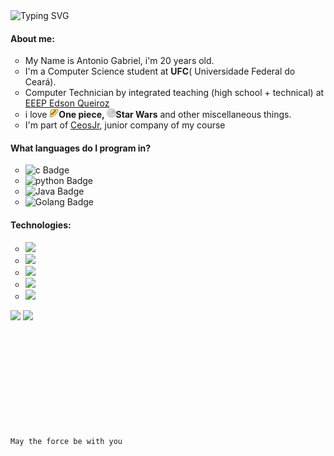 <body>

<img src="https://readme-typing-svg.demolab.com?font=Micro+5&size=26&duration=10000&pause=1000&center=true&repeat=false&random=false&width=500&lines=Welcome+to+my+github+profile" alt="Typing SVG" />

<div>
  <h4> About me:</h4>
  <ul style="list-style-type:circle;">
    <li>
      My Name is Antonio Gabriel, i'm 20 years old.
    </li>
    <li>I'm a Computer Science student  at <b>UFC</b>( Universidade Federal do Ceará).</li>
    <li>Computer Technician by integrated teaching (high school + technical) at <a href="https://www.instagram.com/edsonqueiroz_eeep/">EEEP Edson Queiroz</a></li>
    <li>
      i love <b><img height="15" src="./img/strawhat.png">One piece, <img height="15" src="./img/deathstar.png">Star Wars</b> and other miscellaneous things.
    </li>
    <li>
      I'm part of <a href="https://www.ceosjr.com" target="_blank">CeosJr</a>, junior company of my course
    </li>
  </ul>
</div>
<div>
  <h4>What languages do I program in?</h4>
    <ul style="list-style-type:circle;">
      <li>
        <img src="https://img.shields.io/badge/C++-05122A?style=flat&logo=c%2B%2B&" alt="c Badge" height="25">
      </li>
      <li>
        <img src="https://img.shields.io/badge/Python-05122A?style=flat&logo=python&logoColor=white" alt="python Badge" height="25">
      </li>
      <li>
        <img src="https://img.shields.io/badge/Java-05122A?style=flat&logoColor=white" alt="Java Badge" height="25">
      </li>
      <li>
        <img src="https://img.shields.io/badge/go-05122A?logo=go&logoColor=f5f5f5" alt="Golang Badge" height="25">
      </li>
    </ul>
  <h4>Technologies:</h4>
  <ul style="list-style-type:circle;">
    <li>
      <img src="https://img.shields.io/badge/-ReactJs-05122A?style=flat&logo=react&logoColor=white">
    </li>
    <li>
      <img src="https://img.shields.io/badge/-nextjs-00599C?style=flat&logo=react&logoColor=white"/>
    </li>
        <li>
      <img src="https://img.shields.io/badge/spring-%236DB33F?style=flat&logo=spring&logoColor=white" />
    </li>
    <li>
      <img src="https://img.shields.io/badge/GitHub-100000?style=flat&logo=github&logoColor=white"/>
    </li>
    <li>  
      <img src="https://img.shields.io/badge/GitLab-E34F26?style=flat&logo=gitlab&logoColor=white"/>
    </li>
  </ul>
</div>
<div >
  <img height="180em" src="https://github-readme-stats.vercel.app/api?username=ArtroxGabriel&show_icons=true&theme=transparent&rank_icon=github" style="display: inline-block;"/>
  <img height="180em" src="https://github-readme-stats.vercel.app/api/top-langs/?username=ArtroxGabriel&layout=compact&langs_count=5&theme=transparent" style="display: inline-block;" />
</div> 
<br>
  <code>May the force be with you</code>
</body>

